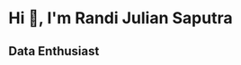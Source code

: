 # Hi 👋, I'm Randi Julian Saputra

<div class="col-auto px-0 h-100"><span id="loading-icons" style="display:none">
  <span class="px-1">
    <p>
      <img align="left" src="https://github-readme-stats.vercel.app/api?username=randiijulian&show_icons=true&theme=synthwave">
      <img align="left" src="https://github-readme-stats.vercel.app/api/top-langs/?username=randiijulian&show_icons=true&layout=compact&theme=synthwave&hide=html,css">
    </p>
  </span>
</div>
<div class="col-auto px-0 h-100"><span id="loading-icons" style="display:none">
  <span class="px-1">
    <p align="left"> <img src="https://komarev.com/ghpvc/?username=randiijulian&label=Profile%20views&color=0e75b6&style=flat" alt="randiijulian" /> </p>
    <p align="left"> </p>
    <p>
      <a href="https://www.linkedin.com/in/randijulian"><img src="https://img.shields.io/badge/LinkedIn-Profile-blue?logo=linkedin" alt="LinkedIn"></a>
      <a href="https://www.instagram.com/randiijulian"><img src="https://img.shields.io/badge/Instagram-Follow%20Me-orange?style=flat&logo=instagram" alt="Instagram"></a>
      <a href="https://www.shutterstock.com/g/randijulian"><img src="https://img.shields.io/badge/Shutterstock-Portfolio-orange?logo=shutterstock" alt="Shutterstock"></a>
      <a href="mailto:randijuliansaputra46@gmail.com"><img src="https://img.shields.io/badge/Email-Me-brightgreen?style=flat&logo=gmail" alt="Email"></a>
    </p>
  </span>
</div>

## **Data Enthusiast**
<!--📫 How to reach me: 
randijuliansaputra46@gmail.com

Here are some ideas to get you started:

- 🔭 I’m currently working on ...
- 🌱 I’m currently learning ...
- 👯 I’m looking to collaborate on ...
- 🤔 I’m looking for help with ...
- 💬 Ask me about ..
-->
